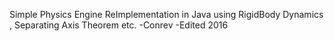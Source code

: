 Simple Physics Engine ReImplementation in Java using RigidBody Dynamics , Separating Axis Theorem etc. -Conrev
-Edited 2016
